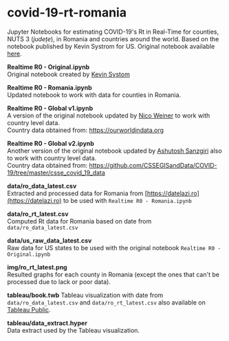 # covid-19-rt-romania #

Jupyter Notebooks for estimating COVID-19's Rt in Real-Time for counties, NUTS 3 (*județe*), in Romania and countries around the world. Based on the notebook published by Kevin Systrom for US. Original notebook available [here](https://github.com/k-sys/covid-19).

**Realtime R0 - Original.ipynb**  
Original notebook created by [Kevin Systom](https://github.com/k-sys/covid-19)

**Realtime R0 - Romania.ipynb**  
Updated notebook to work with data for counties in Romania.

**Realtime R0 - Global v1.ipynb**  
A version of the original notebook updated by [Nico Weiner](https://github.com/NicoWeiner/covid-19) to work with country level data.   
Country data obtained from: https://ourworldindata.org

**Realtime R0 - Global v2.ipynb**  
Another version of the original notebook updated by [Ashutosh Sanzgiri](https://github.com/sanzgiri/covid-19/) also to work with country level data.  
Country data obtained from: https://github.com/CSSEGISandData/COVID-19/tree/master/csse_covid_19_data

**data/ro_data_latest.csv**  
Extracted and processed data for Romania from [https://datelazi.ro](https://datelazi.ro)  to be used with ```Realtime R0 - Romania.ipynb```

**data/ro_rt_latest.csv**  
Computed Rt data for Romania based on date from ```data/ro_data_latest.csv```

**data/us_raw_data_latest.csv**  
Raw data for US states to be used with the original notebook ```Realtime R0 - Original.ipynb```

**img/ro_rt_latest.png**  
Resulted graphs for each county in Romania (except the ones that can't be processed due to lack or poor data).

**tableau/book.twb**
Tableau visualization with date from ```data/ro_data_latest.csv``` and ```data/ro_rt_latest.csv``` also available on [Tableau Public](https://public.tableau.com/views/book_15874671877920/Romnia?:display_count=y&publish=yes&:origin=viz_share_link).  

**tableau/data_extract.hyper**  
Data extract used by the Tableau visualization.